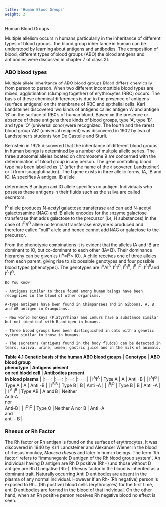 ```yaml
---
title: 'Human Blood Groups'
weight: 2
---
```

Human Blood Groups 

Multiple allelism occurs in humans,particularly in the inheritance of different types of blood groups. The blood group inheritance in human can be understood by learning about antigens and antibodies. The composition of blood, different types of blood groups (ABO) the blood antigens and antibodies were discussed in chapter 7 of class XI.

### ABO blood types 

Multiple allele inheritance of ABO blood groups Blood differs chemically from person to person. When two different incompatible blood types are mixed, agglutination (clumping together) of erythrocytes (RBC) occurs. The basis of these chemical differences is due to the presence of antigens (surface antigens) on the membrane of RBC and epithelial cells. Karl Landsteiner discovered two kinds of antigens called antigen ‘A’ and antigen ‘B’ on the surface of RBC’s of human blood. Based on the presence or absence of these antigens three kinds of blood groups, type ‘A’, type ‘B’, and type ‘O’ (universal donor)were recognized. The fourth and the rarest blood group ‘AB’ (universal recipient) was discovered in 1902 by two of Landsteiner’s students Von De Castelle and Sturli.

Bernstein in 1925 discovered that the inheritance of different blood groups in human beings is determined by a number of multiple allelic series. The three autosomal alleles located on chromosome 9 are concerned with the determination of blood group in any person. The gene controlling blood type has been labelled as ‘L’ (after the name of the discoverer, Landsteiner) or I (from isoagglutination). The I gene exists in three allelic forms, IA, IB and IO. IA specifies A antigen. IB allele  

determines B antigen and IO allele specifies no antigen. Individuals who possess these antigens in their fluids such as the saliva are called secretors.

I<sup>A</sup> allele produces N-acetyl galactose transferase and can add N-acetyl galactosamine (NAG) and IB allele encodes for the enzyme galactose transferase that adds galactose to the precursor (i.e, H substances) In the case of I<sup>O</sup>/I<sup>O</sup> allele no terminal transferase enzyme is produced and therefore called “null” allele and hence cannot add NAG or galactose to the precursor.

From the phenotypic combinations it is evident that the alleles IA and IB are dominant to IO, but co-dominant to each other (IA=IB). Their dominance hierarchy can be given as (I<sup>A</sup>=I<sup>B</sup>> IO). A child receives one of three alleles from each parent, giving rise to six possible genotypes and four possible blood types (phenotypes). The genotypes are I<sup>A</sup>AI<sup>A</sup>, I<sup>A</sup>I<sup>O</sup>, I<sup>B</sup>I<sup>B</sup>, I<sup>B</sup> I<sup>O</sup>, I<sup>A</sup>I<sup>B</sup>and I<sup>A</sup> I<sup>O</sup>.

```
Do You Know

- Antigens similar to those found among human beings have been recognized in the blood of other organisms.

A-type antigens have been found in Chimpanzees and in Gibbons, A, B and AB antigen in Orangutans.

- New world monkeys (Platyrrhina) and Lemurs have a substance similar but not identical with B antigen in humans.

- Three blood groups have been distinguished in cats with a genetic system similar to those in humans.

- The secretors (antigens found in the body fluids) can be detected in tears, saliva, urine, semen, gastric juice and in the milk of animals.
```

**Table 4.1 Genetic basis of the human ABO blood groups**
| **Genotype** 	| **ABO blood group<br>phenotype** 	| **Antigens present <br>on red blodd cell** 	| **Antibodies present<br> in blood plasma** 	|
|:---:	|:---:	|:---:	|:---:	|
| I<sup>A</sup>I<sup>A</sup> 	| Type A 	| A 	| Anti -B 	|
| I<sup>A</sup>I<sup>O</sup> 	| Type A 	| A 	| Anti -B 	|
| I<sup>B</sup>I<sup>B</sup> 	| Type B 	| B 	| Anti -A 	|
| I<sup>B</sup>I<sup>O</sup> 	| Type B 	| B 	| Anti -A 	|
| I<sup> A</sup> I<sup>B</sup> 	| Type AB 	| A and B 	| Neither<br>Anti-A<br>nor<br>Anti-B 	|
| I<sup>O</sup>I<sup>O</sup> 	| Type O 	| Neither A nor B 	| Anti -A<br>and<br>anti - B 	|


### Rhesus or Rh Factor 

The Rh factor or Rh antigen is found on the surface of erythrocytes. It was discovered in 1940 by Karl Landsteiner and Alexander Wiener in the blood of rhesus monkey, _Macaca_ _rhesus_ and later in human beings. The term ‘Rh factor’ refers to “immunogenic D antigen of the Rh blood group system’’. An individual having D antigen are Rh D positive (Rh+) and those without D antigen are Rh D negative (Rh-). Rhesus factor in the blood is inherited as a dominant trait. Naturally occurring Anti D antibodies are absent in the plasma of any normal individual. However if an Rh- (Rh negative) person is exposed to Rh+ (Rh positive) blood cells (erythrocytes) for the first time, anti D antibodies are formed in the blood of that individual. On the other hand, when an Rh positive person receives Rh negative blood no effect is seen.  

